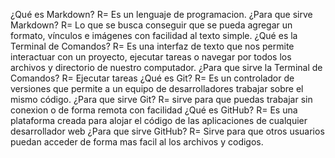 ¿Qué es Markdown?
R= Es un lenguaje de programacion.
¿Para que sirve Markdown?
R= Lo que se busca conseguir que se pueda agregar un formato, vínculos e imágenes con facilidad al texto simple.
¿Qué es la Terminal de Comandos?
R= Es una interfaz de texto que nos permite interactuar con un proyecto, ejecutar tareas o navegar por todos los archivos y directorio de nuestro computador.
¿Para que sirve la Terminal de Comandos?
R= Ejecutar tareas
¿Qué es Git?
R= Es un controlador de versiones que permite a un equipo de desarrolladores trabajar sobre el mismo código.
¿Para que sirve Git?
R= sirve para que puedas trabajar sin conexion o de forma remota con facilidad
¿Qué es GitHub?
R= Es una plataforma creada para alojar el código de las aplicaciones de cualquier desarrollador web
¿Para que sirve GitHub?
R= Sirve para que otros usuarios puedan acceder de forma mas facil al los archivos y codigos.